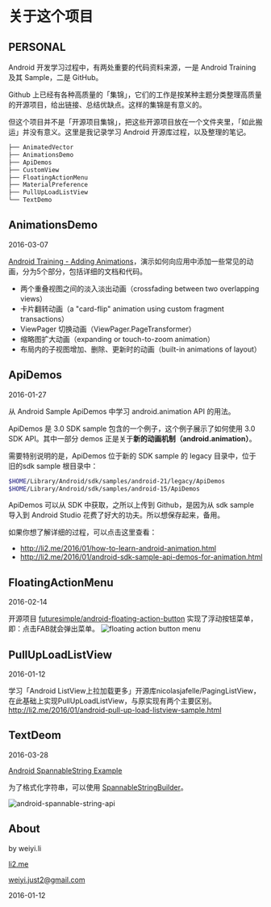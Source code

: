 关于这个项目
============

**PERSONAL**
------------

Android 开发学习过程中，有两处重要的代码资料来源，一是 Android Training 及其 Sample，二是 GitHub。

Github 上已经有各种高质量的「集锦」，它们的工作是按某种主题分类整理高质量的开源项目，给出链接、总结优缺点。这样的集锦是有意义的。

但这个项目并不是「开源项目集锦」，把这些开源项目放在一个文件夹里，「如此搬运」并没有意义。这里是我记录学习 Android 开源库过程，以及整理的笔记。


```xml
├── AnimatedVector
├── AnimationsDemo
├── ApiDemos
├── CustomView
├── FloatingActionMenu
├── MaterialPreference
├── PullUpLoadListView
└── TextDemo
```


AnimationsDemo
------------

2016-03-07

[Android Training - Adding Animations](http://developer.android.com/training/animation/index.html)，演示如何向应用中添加一些常见的动画，分为5个部分，包括详细的文档和代码。

- 两个重叠视图之间的淡入淡出动画（crossfading between two overlapping views）
- 卡片翻转动画（a "card-flip" animation using custom fragment transactions）
- ViewPager 切换动画（ViewPager.PageTransformer）
- 缩略图扩大动画（expanding or touch-to-zoom animation）
- 布局内的子视图增加、删除、更新时的动画（built-in animations of layout）



ApiDemos
------------

2016-01-27

从 Android Sample ApiDemos 中学习 android.animation API 的用法。

ApiDemos 是 3.0 SDK sample 包含的一个例子，这个例子展示了如何使用 3.0 SDK API。其中一部分 demos 正是关于**新的动画机制（android.animation）**。

需要特别说明的是，ApiDemos 位于新的 SDK sample 的 legacy 目录中，位于旧的sdk sample 根目录中：

```sh
$HOME/Library/Android/sdk/samples/android-21/legacy/ApiDemos
$HOME/Library/Android/sdk/samples/android-15/ApiDemos
```
ApiDemos 可以从 SDK 中获取，之所以上传到 Github，是因为从 sdk sample 导入到 Android Studio 花费了好大的功夫。所以想保存起来，备用。

如果你想了解详细的过程，可以点击这里查看：

- http://li2.me/2016/01/how-to-learn-android-animation.html
- http://li2.me/2016/01/android-sdk-sample-api-demos-for-animation.html



FloatingActionMenu
------------

2016-02-14

开源项目 [futuresimple/android-floating-action-button](https://github.com/futuresimple/android-floating-action-button) 实现了浮动按钮菜单，即：点击FAB就会弹出菜单。
![floating action button menu](https://github.com/li2/Learning_Android_Open_Source/blob/master/FloatingActionMenu/floating_action_button_menu.png)



PullUpLoadListView
------------

2016-01-12

学习「Android ListView上拉加载更多」开源库nicolasjafelle/PagingListView，在此基础上实现PullUpLoadListView，与原实现有两个主要区别。http://li2.me/2016/01/android-pull-up-load-listview-sample.html



TextDeom
------------

2016-03-28

[Android SpannableString Example](http://li2.me/2016/03/android-spannablestring-example.html)

为了格式化字符串，可以使用 [SpannableStringBuilder](http://developer.android.com/reference/android/text/SpannableStringBuilder.html)。

![android-spannable-string-api](https://github.com/li2/Learning_Android_Open_Source/blob/master/TextDemo/android-spannable-string-api.png)




About
------------

by weiyi.li

[li2.me](http://li2.me)

<weiyi.just2@gmail.com>

2016-01-12
